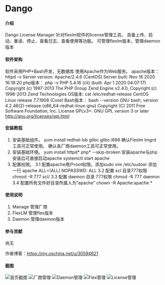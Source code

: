# Dango

#### 介绍
Dango License Manager
针对flexlm软件的license管理工具。
具备上传、启动、重读、停止、查看日志、查看使用等功能。
可管理flexlm版本，管理daemon版本

#### 软件架构
软件采用PHP+Bash开发，无数据库
使用Apache作为Web服务。
apache版本：
httpd -v
Server version: Apache/2.4.6 (CentOS)
Server built:   Nov 16 2020 16:18:20
php版本：
php -v
PHP 5.4.16 (cli) (built: Apr  1 2020 04:07:17) 
Copyright (c) 1997-2013 The PHP Group
Zend Engine v2.4.0, Copyright (c) 1998-2013 Zend Technologies
OS版本:
cat /etc/redhat-release 
CentOS Linux release 7.7.1908 (Core)
Bash版本：
bash --version
GNU bash, version 4.2.46(2)-release (x86_64-redhat-linux-gnu)
Copyright (C) 2011 Free Software Foundation, Inc.
License GPLv3+: GNU GPL version 3 or later <http://gnu.org/licenses/gpl.html>


#### 安装教程

1.  安装基础组件。
 yum install redhat-lsb glibc glibc.i686
 确认Flexlm lmgrd工具可正常使用。
 确认各厂商daemon工具可正常使用。
2.  安装基础环境。
 yum install httpd* php* --skip-broken
 安装apache与php
 安装后可直接启动apache 
 systemctl start apache
3.  配置权限。
 3.1 配置apache用户root权限。添加sudo
     vim /etc/sudoer
     添加一行 apache  ALL=(ALL)       NOPASSWD: ALL
 3.2 配置 scl 目录777权限 chmod -R 777 scl/
 3.3 配置 daemon 目录 777权限 chmod -R 777 daemon
 3.4 配置所有文件好目录所属人为“apache”  chown -R Apache:apache *


#### 使用说明

1.  Manage 管理厂商
2.  FlexLM 管理flex版本
3.  Daemon 管理daemon版本

#### 参与贡献

尚无


作者博客：https://my.oschina.net/u/30594621

#### 截图
![首页截图](https://images.gitee.com/uploads/images/2021/0910/114107_e405e02f_369762.png "index.png")
![厂商管理](https://images.gitee.com/uploads/images/2021/0910/114127_7396dc2c_369762.png "manage.png")
![Daemon管理](https://images.gitee.com/uploads/images/2021/0910/114143_c09fb93a_369762.png "daemon.png")
![Flex管理](https://images.gitee.com/uploads/images/2021/0910/114159_852aa14f_369762.png "flexlm.png")
![License管理](https://images.gitee.com/uploads/images/2021/0910/114214_18a03cb1_369762.png "company.png")
